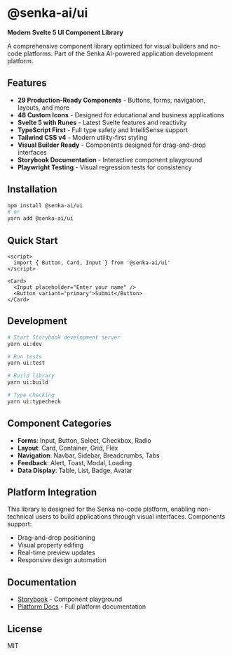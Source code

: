 # @senka-ai/ui

**Modern Svelte 5 UI Component Library**

A comprehensive component library optimized for visual builders and no-code platforms. Part of the Senka AI-powered application development platform.

## Features

- **29 Production-Ready Components** - Buttons, forms, navigation, layouts, and more
- **48 Custom Icons** - Designed for educational and business applications
- **Svelte 5 with Runes** - Latest Svelte features and reactivity
- **TypeScript First** - Full type safety and IntelliSense support
- **Tailwind CSS v4** - Modern utility-first styling
- **Visual Builder Ready** - Components designed for drag-and-drop interfaces
- **Storybook Documentation** - Interactive component playground
- **Playwright Testing** - Visual regression tests for consistency

## Installation

```bash
npm install @senka-ai/ui
# or
yarn add @senka-ai/ui
```

## Quick Start

```svelte
<script>
  import { Button, Card, Input } from '@senka-ai/ui'
</script>

<Card>
  <Input placeholder="Enter your name" />
  <Button variant="primary">Submit</Button>
</Card>
```

## Development

```bash
# Start Storybook development server
yarn ui:dev

# Run tests
yarn ui:test

# Build library
yarn ui:build

# Type checking
yarn ui:typecheck
```

## Component Categories

- **Forms**: Input, Button, Select, Checkbox, Radio
- **Layout**: Card, Container, Grid, Flex
- **Navigation**: Navbar, Sidebar, Breadcrumbs, Tabs
- **Feedback**: Alert, Toast, Modal, Loading
- **Data Display**: Table, List, Badge, Avatar

## Platform Integration

This library is designed for the Senka no-code platform, enabling non-technical users to build applications through visual interfaces. Components support:

- Drag-and-drop positioning
- Visual property editing
- Real-time preview updates
- Responsive design automation

## Documentation

- [Storybook](https://senka-ui.vercel.app) - Component playground
- [Platform Docs](https://github.com/senka-ai/senka) - Full platform documentation

## License

MIT
